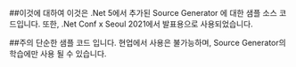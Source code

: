 ##이것에 대하여
이것은 .Net 5에서 추가된 Source Generator 에 대한 샘플 소스 코드입니다.
또한, .Net Conf x Seoul 2021에서 발표용으로 사용되었습니다.


##주의
단순한 샘플 코드 입니다. 현업에서 사용은 불가능하며, Source Generator의 학습에만 사용 될 수 있습니다.
